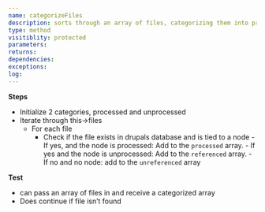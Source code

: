 ```yaml
---
name: categorizeFiles
description: sorts through an array of files, categorizing them into processed and unprocessed 
type: method
visitiblity: protected
parameters: 
returns: 
dependencies:
exceptions:
log:
---
```



**Steps**
- Initialize 2 categories, processed and unprocessed
- Iterate through this->files
	- For each file
		- Check if the file exists in drupals database and is tied to a node
		       - If yes, and the node is processed: Add to the `processed` array.
		       - If yes and the node is unprocessed: Add to the `referenced` array.
		       - If no and no node: add to the `unreferenced` array

**Test**
- can pass an array of files in and receive a categorized array
- Does continue if file isn’t found